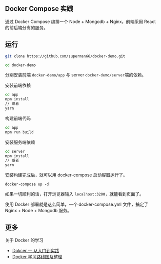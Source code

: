 ## Docker Compose 实践

通过 Docker Compose 编排一个 Node + Mongodb + Nginx，前端采用 React 的前后端分离的服务。

## 运行

```bash
git clone https://github.com/superman66/docker-demo.git

cd docker-demo
```

分别安装前端 `docker-demo/app` 与 server `docker-demo/server`端的依赖。

安装前端依赖

```bash
cd app
npm install
// 或者
yarn
```

构建前端代码

```bash
cd app
npm run build
```

安装服务端依赖

```bash
cd server
npm install
// 或者
yarn
```

安装构建完成后，就可以用 docker-compose 启动容器运行了。

```
docker-compose up -d
```

如果一切顺利的话，打开浏览器输入 `localhost:3200`，就能看到页面了。

使用 Docker 部署就是这么简单，一个 docker-compose.yml 文件，搞定了 Nginx + Node + Mongodb 服务。

## 更多
关于 Docker 的学习

- [Dokcer — 从入门到实践](https://yeasy.gitbooks.io/docker_practice/content/)
- [Docker 学习路线图及整理](https://notes.chenhuichao.com/#/docker/docker%E5%AD%A6%E4%B9%A0%E8%B7%AF%E7%BA%BF)
